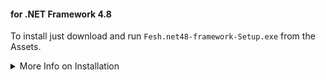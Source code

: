 #### for .NET Framework 4.8

To install just download and run `Fesh.net48-framework-Setup.exe` from the Assets.

<details>

<summary>More Info on Installation</summary>

No admin rights are required to install or run the app.
The app will be installed in `C:\Users\{username}\AppData\Local\Fesh.net48\current`.<br>
A shortcut will be created on the desktop.
It will automatically offer to update Fesh when a new version is available.

There is also a portable package `Fesh.net48-framework-Portable.zip`.<br>
Extract that zip and place it wherever you'd like.<br>
It has identical functionality to the installer.<br>
It will also automatically offer to update itself when a new version is available.

The installer is digitally code-signed via Azure Trusted Signing Service.<br>
It should not raise any security warnings.

See the [Changelog](https://github.com/goswinr/Fesh/blob/main/CHANGELOG.md) for changes in this release.

This release was created with [Velopack](https://velopack.io/).

</details>

